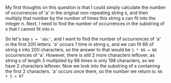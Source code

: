 My first thoughts on this question is that I could simply calculate the number of occurrences of 'a' in the original non-repeating string s, and then multiply that number by the number of times this string s can fit into the integer n.
Next, I need to find the number of occurrences in the substring of s that I cannot fit into n.

So let's say `s = 'abc'`, and I want to find the number of occurrences of 'a' in the first 200 letters. 
'a' occurs 1 time in string s, and we can fit 66 of string s into 200 characters, so the answer to that would be `1 * 66 = 66` occurrences of 'a'. 
However, there is still 2 more characters leftover, as string s of length 3 multiplied by 66 times is only 198 characters, so we have 2 characters leftover. 
Now we look into the substring of s containing the first 2 characters. 'a' occurs once there, so the number we return is:
`66 + 1 = 67`
